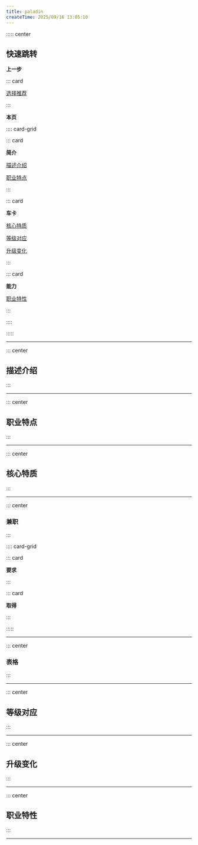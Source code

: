 ```yaml
---
title: paladin
createTime: 2025/09/16 13:05:10
---
```


::::: center

## **快速跳转**

**上一步**

::: card

[选择推荐](./index)

:::

**本页**

:::: card-grid

::: card

**简介**

[描述介绍](#描述介绍)

[职业特点](#职业特点)

:::

::: card

**车卡**

[核心特质](#核心特质)

[等级对应](#等级对应)

[升级变化](#升级变化)

:::

::: card

**能力**

[职业特性](#职业特性)

:::

::::

:::::

-----

::: center

## **描述介绍**

:::

---

::: center

## **职业特点**

:::

---

::: center

## **核心特质**

:::

---


::: center

### **兼职**

:::

:::: card-grid

::: card

**要求**

:::

::: card

**取得**

:::

:::::

---

::: center

### **表格**

:::

---

::: center

## **等级对应**

:::

---

::: center

## **升级变化**

:::

---

::: center

## **职业特性**

:::

---